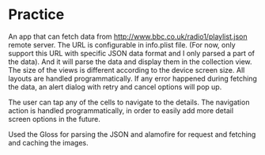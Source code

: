 # Practice

An app that can fetch data from http://www.bbc.co.uk/radio1/playlist.json remote server. The URL is configurable in info.plist file. (For now, only support this URL with specific JSON data format and I only parsed a part of the data). And it will parse the data and display them in the collection view. The size of the views is different according to the device screen size. All layouts are handled programmatically. If any error happened during fetching the data, an alert dialog with retry and cancel options will pop up.

The user can tap any of the cells to navigate to the details. The navigation action is handled programmatically, in order to easily add more detail screen options in the future.

Used the Gloss for parsing the JSON and alamofire for request and fetching and caching the images. 

